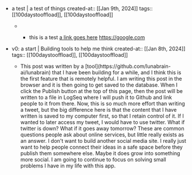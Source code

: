 - a test | a test of things
  created-at:: [[Jan 9th, 2024]]
  tags:: [[100daystooffload]], [[100daystooffload]]
	- <ul><li><p>this is a test <a target="_blank" rel="noopener noreferrer nofollow" href="https://google.com">a link goes here</a> <a target="_blank" rel="noopener noreferrer nofollow" href="https://google.com">https://google.com</a> </p></li></ul>

- v0: a start | Building tools to help me think
  created-at:: [[Jan 8th, 2024]]
  tags:: [[100daystooffload]], [[100daystooffload]]
	- <p>This post was written by a [tool](https://github.com/lunabrain-ai/lunabrain) that I have been building for a while, and I think this is the first feature that is remotely helpful. I am writing this post in the browser and it is then going to get saved to the database. When I click the Publish button at the top of this page, then the post will be written to a file in LogSeq where I will push it to Github and link people to it from there. Now, this is so much more effort than writing a tweet, but the big difference here is that the content that I have written is saved to my computer first, so that I retain control of it. If I wanted to later access my tweet, I would have to use twitter. What if twitter is down? What if it goes away tomorrow? These are common questions people ask about online services, but little really exists as an answer. I don't want to build another social media site. I really just want to help people connect their ideas in a safe space before they publish them somewhere else. Maybe it does grow into something more social. I am going to continue to focus on solving small problems I have in my life with this app.</p>

